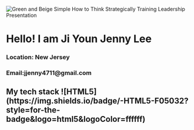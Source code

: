 
![Green and Beige Simple How to Think Strategically Training Leadership Presentation](https://user-images.githubusercontent.com/57854947/176602633-7d6c72e9-efa9-4cb2-9706-8b294b2f1303.png)
<div>
  <h1>Hello! I am Ji Youn Jenny Lee</h1>
  <h3>Location: New Jersey</h3>
  <h3>Email:jjenny4711@gmail.com</h3>
</div>
<h2>My tech stack</2>
![HTML5](https://img.shields.io/badge/-HTML5-F05032?style=for-the-badge&logo=html5&logoColor=ffffff)

